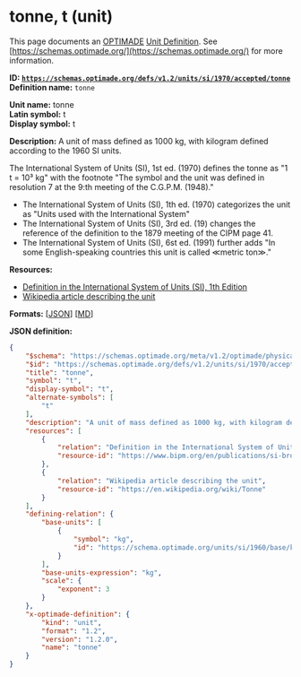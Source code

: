 # tonne, t (unit)

This page documents an [OPTIMADE](https://www.optimade.org/) [Unit Definition](https://schemas.optimade.org/#definitions). See [https://schemas.optimade.org/](https://schemas.optimade.org/) for more information.

**ID: [`https://schemas.optimade.org/defs/v1.2/units/si/1970/accepted/tonne`](https://schemas.optimade.org/defs/v1.2/units/si/1970/accepted/tonne.md)**  
**Definition name:** `tonne`

**Unit name:** tonne  
**Latin symbol:** t  
**Display symbol:** t  
  
**Description:** A unit of mass defined as 1000 kg, with kilogram defined according to the 1960 SI units.

The International System of Units (SI), 1st ed. (1970) defines the tonne as "1 t = 10³ kg" with the footnote "The symbol and the unit was defined in resolution 7 at the 9:th meeting of the C.G.P.M. (1948)."

- The International System of Units (SI), 1th ed. (1970) categorizes the unit as "Units used with the International System"
- The International System of Units (SI), 3rd ed. (19) changes the reference of the definition to the 1879 meeting of the CIPM page 41.
- The International System of Units (SI), 6st ed. (1991) further adds "In some English-speaking countries this unit is called ≪metric ton≫."

**Resources:**

- [Definition in the International System of Units (SI), 1th Edition](https://www.bipm.org/en/publications/si-brochure)
- [Wikipedia article describing the unit](https://en.wikipedia.org/wiki/Tonne)


**Formats:** [[JSON](tonne.json)] [[MD](tonne.md)]

**JSON definition:**

``` json
{
    "$schema": "https://schemas.optimade.org/meta/v1.2/optimade/physical_unit_definition.md",
    "$id": "https://schemas.optimade.org/defs/v1.2/units/si/1970/accepted/tonne",
    "title": "tonne",
    "symbol": "t",
    "display-symbol": "t",
    "alternate-symbols": [
        "t"
    ],
    "description": "A unit of mass defined as 1000 kg, with kilogram defined according to the 1960 SI units.\n\nThe International System of Units (SI), 1st ed. (1970) defines the tonne as \"1 t = 10\u00b3 kg\" with the footnote \"The symbol and the unit was defined in resolution 7 at the 9:th meeting of the C.G.P.M. (1948).\"\n\n- The International System of Units (SI), 1th ed. (1970) categorizes the unit as \"Units used with the International System\"\n- The International System of Units (SI), 3rd ed. (19) changes the reference of the definition to the 1879 meeting of the CIPM page 41.\n- The International System of Units (SI), 6st ed. (1991) further adds \"In some English-speaking countries this unit is called \u226ametric ton\u226b.\"",
    "resources": [
        {
            "relation": "Definition in the International System of Units (SI), 1th Edition",
            "resource-id": "https://www.bipm.org/en/publications/si-brochure"
        },
        {
            "relation": "Wikipedia article describing the unit",
            "resource-id": "https://en.wikipedia.org/wiki/Tonne"
        }
    ],
    "defining-relation": {
        "base-units": [
            {
                "symbol": "kg",
                "id": "https://schema.optimade.org/units/si/1960/base/kilogram"
            }
        ],
        "base-units-expression": "kg",
        "scale": {
            "exponent": 3
        }
    },
    "x-optimade-definition": {
        "kind": "unit",
        "format": "1.2",
        "version": "1.2.0",
        "name": "tonne"
    }
}
```